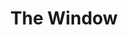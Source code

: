 ---
layout: credit-info
headerstatus: shunk-header
title: The Window
showreel_weight: 116
credits_weight: 110
thumbnail: /assets/img/credits-grid/the-window.jpg
image: /assets/img/credits-grid/opengraph/the-window.jpg
image_size: 3
category: credits
role: Composer
type: Feature Film
year: 2013
imdb: http://gb.imdb.com/title/tt3185776
soundcloud: https://w.soundcloud.com/player/?url=https%3A//api.soundcloud.com/playlists/48509535&amp;auto_play=false&amp;hide_related=false&amp;show_comments=false&amp;show_user=false&amp;show_reposts=false&amp;visual=false
genre: Psycholgical Thriller
director: Steve Spel
writers: Steve Spel
synopsis: Nelson has a vivid nightmare of a woman being murdered and discovers that this is the beginning of a string of actual serial murders.
---